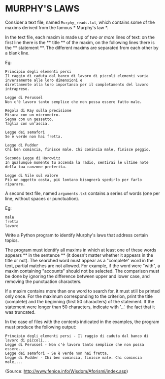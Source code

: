 # MURPHY'S LAWS

Consider a text file, named `Murphy_reads.txt`, which contains some of the maxims derived from the famous * Murphy's law *.

In the text file, each maxim is made up of _two or more_ lines of text: on the first line there is the ** title ** of the maxim, on the following lines there is the ** statement **. The different maxims are separated from each other by a blank line.

Eg:

    Principio degli elementi persi
    Il raggio di caduta dal banco di lavoro di piccoli elementi varia inversamente alle loro dimensioni e 
    direttamente alla loro importanza per il completamento del lavoro intrapreso.

    Legge di Perussel
    Non c'è lavoro tanto semplice che non possa essere fatto male.

    Regola di Ray sulla precisione
    Misura con un micrometro.
    Segna con un gessetto.
    Taglia con un'ascia.

    Legge dei semafori
    Se è verde non hai fretta.

    Legge di Pudder
    Chi ben comincia, finisce male. Chi comincia male, finisce peggio.

    Seconda Legge di Horowitz
    In qualunque momento tu accenda la radio, sentirai le ultime note della tua canzone preferita.

    Legge di Vile sul valore
    Più un oggetto costa, più lontano bisognerà spedirlo per farlo riparare.


A second text file, named `arguments.txt` contains a series of words (one per line, without spaces or punctuation).

Eg:

    male
    fretta
    lavoro


Write a Python program to identify Murphy's laws that address certain topics.

The program must identify all maxims in which at least one of these words appears
** in the sentence ** (it doesn't matter whether it appears in the title or not).
The searched word must appear as a "complete" word in the text, partial matches are not allowed.
For example, if the word were "with", a maxim containing "accounts" should not be selected.
The comparison must be done by ignoring the difference between upper and lower case, and removing the punctuation characters.

If a maxim contains more than one word to search for, it must still be printed only once.
For the maximum corresponding to the criterion, print the title (complete) and the beginning (first 50 characters)
of the statement. If the statement were longer than 50 characters, indicate with '...' the fact that it was truncated.

In the case of files with the contents indicated in the examples, the program must produce the following output:

    Principio degli elementi persi - Il raggio di caduta dal banco di lavoro di piccoli...
    Legge di Perussel - Non c'è lavoro tanto semplice che non possa essere...
    Legge dei semafori - Se è verde non hai fretta.
    Legge di Pudder - Chi ben comincia, finisce male. Chi comincia male,...


(Source: http://www.fenice.info/Wisdom/Aforismi/index.asp)
